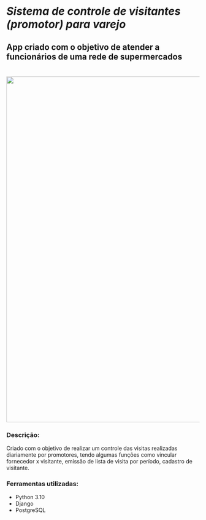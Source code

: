 # ***Sistema de controle de visitantes (promotor) para varejo***
## App criado com o objetivo de atender a funcionários de uma rede de supermercados

<h1 align="center">
   <img 
         width="1440"
         height="900"
         src= "https://github.com/EliasGabriel1999/FCPortaria/assets/82988030/020b2caf-f729-4d75-b09b-8d048f0d71a9" 
   >    
</h1>
   
 
### Descrição:
Criado com o objetivo de realizar um controle das visitas realizadas diariamente por promotores, tendo algumas funções como vincular fornecedor x visitante, emissão de lista de visita por período, cadastro de visitante. 

### Ferramentas utilizadas: 
- Python 3.10
- Django
- PostgreSQL
